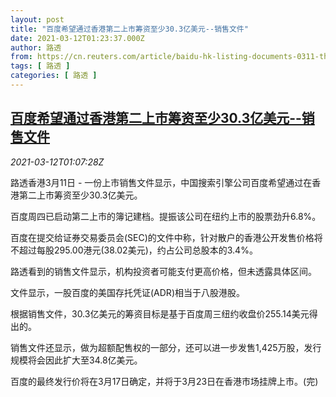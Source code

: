 ```yaml
---
layout: post
title: "百度希望通过香港第二上市筹资至少30.3亿美元--销售文件"
date: 2021-03-12T01:23:37.000Z
author: 路透
from: https://cn.reuters.com/article/baidu-hk-listing-documents-0311-thur-idCNKBS2B4030
tags: [ 路透 ]
categories: [ 路透 ]
---
```

<!--1615512217000-->
[百度希望通过香港第二上市筹资至少30.3亿美元--销售文件](https://cn.reuters.com/article/baidu-hk-listing-documents-0311-thur-idCNKBS2B4030)
------

<div>
<div><i>2021-03-12T01:07:28Z</i></div><p>路透香港3月11日 - 一份上市销售文件显示，中国搜索引擎公司百度希望通过在香港第二上市筹资至少30.3亿美元。</p><p>百度周四已启动第二上市的簿记建档。提振该公司在纽约上市的股票劲升6.8%。</p><p>百度在提交给证券交易委员会(SEC)的文件中称，针对散户的香港公开发售价格将不超过每股295.00港元(38.02美元)，约占公司总股本的3.4%。</p><p>路透看到的销售文件显示，机构投资者可能支付更高价格，但未透露具体区间。</p><p>文件显示，一股百度的美国存托凭证(ADR)相当于八股港股。</p><p>根据销售文件，30.3亿美元的筹资目标是基于百度周三纽约收盘价255.14美元得出的。</p><p>销售文件还显示，做为超额配售权的一部分，还可以进一步发售1,425万股，发行规模将会因此扩大至34.8亿美元。</p><p>百度的最终发行价将在3月17日确定，并将于3月23日在香港市场挂牌上市。(完)</p>
</div>
